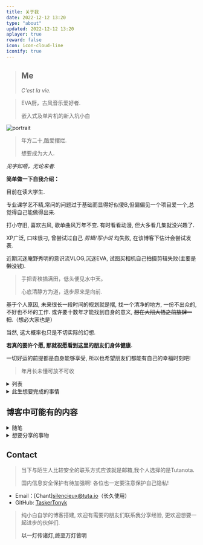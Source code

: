 ```yaml
---
title: 关于我
date: 2022-12-12 13:20
type: "about"
updated: 2022-12-12 13:20
aplayer: true
reward: false
icon: icon-cloud-line
iconify: true
---
```


<meting-js
 id="308168565"
 server="netease"
 type="song"
 theme="#C20C0C">
</meting-js>

> ## Me
> _C'est la vie._
 
>EVA厨，古风音乐爱好者.
>
> 嵌入式及单片机的新入坑小白

<div class="text-center">
  <div class="site-author-avatar">
    <img src="https://i.postimg.cc/fTvnMCyW/Bg-Sub-clipboard.png" alt="portrait" title="ID : 钰椿">
  </div>
</div>

> 年方二十,酷爱摆烂.
> 
> <span class="heimu">想要成为大人.</span>

_见字如唔，无论来者._

**简单做一下自我介绍：**

目前在读大学生.

专业课学艺不精,常问的问题过于基础而显得好似傻B,但偏偏见一个项目爱一个,总觉得自己能做得出来.

打小守旧, 喜欢古风, 歌单曲风万年不变. 有时看看动漫, 但大多看几集就没兴趣了. 

XP广泛, 口味很刁, 曾尝试过自己 _剪辑/写小说_ 均失败, 在该博客下估计会尝试发表.

近期沉迷庵野秀明的意识流VLOG,沉迷EVA, 试图买相机自己拍摄剪辑失败(主要是~~懒~~没钱).

> 手把青秧插满田，低头便见水中天。
> 
> 心底清静方为道，退步原来是向前.


基于个人原因, 未来很长一段时间的规划就是摆, 找一个清净的地方, 一份不出众的, 不好也不坏的工作.
或许要十数年才能找到自身的意义, ~~想在大彻大悟之前放肆一把~~.（想必大家也是）

当然, 这大概率也只是不切实际的幻想. 

**若真的要许个愿, 那就祝愿看到这里的朋友们身体健康.** 

一切好运的前提都是自身能够享受, 所以也希望朋友们都能有自己的幸福时刻吧!

> 年月长未懂可放不可收
<details>
<summary>列表</summary>

- 爱好：小说、电影、吃喝、 **~~摸鱼~~**
- 喜欢：雪糕、熬夜、~~涩涩~~、EVA、吃瓜
- 讨厌：无意义的争吵、无理智的造神
- 曲风：民谣,古风(以18年前为主)
- 目标：自由游戏 || 自由散步 || 独立书房

![三点几嚟，做撚啊做，饮茶先啦](https://cdn.jsdelivr.net/gh/TaskerTonyk/cdn/about/饮茶先啦.jpg)

~~以及种花种草，养狗养猫，钟情唯一, 平安到老。~~

</details>


<details>
<summary>此生想要完成的事情</summary>

> 这个版基本上几天一变,不愧是我

- [ ] 写一本能够将所有灵感都概括进去的小说
- [ ] 设计一个还算正规的案例
- [ ] 写一首藏有回忆的歌
- [ ] 在乡村老家有一栋按照自己想法建造的房子
- [ ] 成为一个自己不讨厌的、平和的人

</details>

## 博客中可能有的内容
<details>
<summary>随笔</summary>

- 突然的感触
- 胡思乱想
- 对于某件事的记录
- ~~骂人~~
</details>

<details>
<summary>想要分享的事物</summary>

- 动漫
- 电影
- 游戏(我很菜)
</details>

## Contact

>当下与陌生人比较安全的联系方式应该就是邮箱,我个人选择的是Tutanota.
>
>国内信息安全保护有待加强啊! 各位也一定要注意保护自己隐私!
- <span class="iconify-inline" data-icon="ri:mail-line"></span> Email：[Chant]<silencieux@tuta.io>（长久使用）
- <span class="iconify-inline" text="purple-500" data-icon="ri:github-line"></span> GitHub: [TaskerTonyk](https://github.com/TaskerTonyk)

>纯小白自学的博客搭建, 欢迎有需要的朋友们联系我分享经验, 更欢迎想要一起进步的伙伴们.
> 
> **以一灯传诸灯,终至万灯皆明**